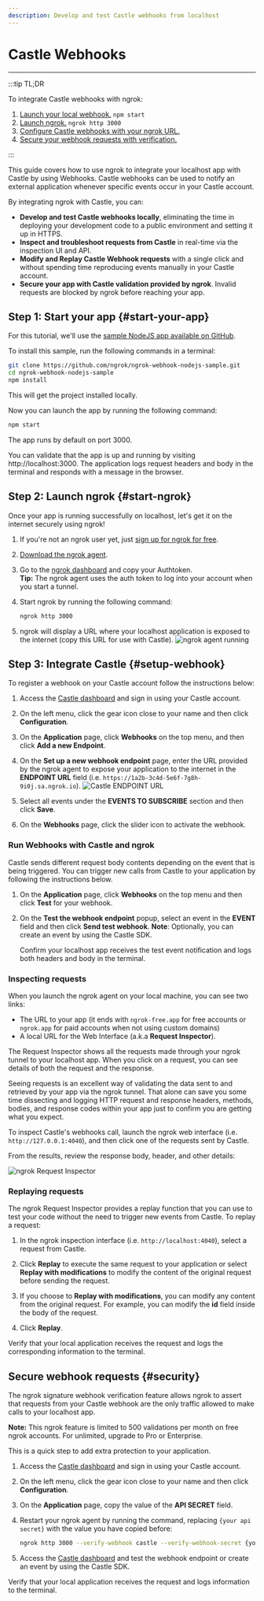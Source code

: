 ```yaml
---
description: Develop and test Castle webhooks from localhost
---
```


# Castle Webhooks
------------

:::tip TL;DR

To integrate Castle webhooks with ngrok:
1. [Launch your local webhook.](#start-your-app) `npm start`
1. [Launch ngrok.](#start-ngrok) `ngrok http 3000`
1. [Configure Castle webhooks with your ngrok URL.](#setup-webhook)
1. [Secure your webhook requests with verification.](#security)

:::


This guide covers how to use ngrok to integrate your localhost app with Castle by using Webhooks.
Castle webhooks can be used to notify an external application whenever specific events occur in your Castle account. 

By integrating ngrok with Castle, you can:

- **Develop and test Castle webhooks locally**, eliminating the time in deploying your development code to a public environment and setting it up in HTTPS.
- **Inspect and troubleshoot requests from Castle** in real-time via the inspection UI and API.
- **Modify and Replay Castle Webhook requests** with a single click and without spending time reproducing events manually in your Castle account.
- **Secure your app with Castle validation provided by ngrok**. Invalid requests are blocked by ngrok before reaching your app.


## **Step 1**: Start your app {#start-your-app}

For this tutorial, we'll use the [sample NodeJS app available on GitHub](https://github.com/ngrok/ngrok-webhook-nodejs-sample). 

To install this sample, run the following commands in a terminal:

```bash
git clone https://github.com/ngrok/ngrok-webhook-nodejs-sample.git
cd ngrok-webhook-nodejs-sample
npm install
```

This will get the project installed locally.

Now you can launch the app by running the following command: 

```bash
npm start
```

The app runs by default on port 3000. 

You can validate that the app is up and running by visiting http://localhost:3000. The application logs request headers and body in the terminal and responds with a message in the browser.


## **Step 2**: Launch ngrok {#start-ngrok}

Once your app is running successfully on localhost, let's get it on the internet securely using ngrok! 

1. If you're not an ngrok user yet, just [sign up for ngrok for free](https://ngrok.com/signup).

1. [Download the ngrok agent](https://ngrok.com/download).

1. Go to the [ngrok dashboard](https://dashboard.ngrok.com) and copy your Authtoken. <br />
    **Tip:** The ngrok agent uses the auth token to log into your account when you start a tunnel.
    
1. Start ngrok by running the following command:
    ```bash
    ngrok http 3000
    ```

1. ngrok will display a URL where your localhost application is exposed to the internet (copy this URL for use with Castle).
    ![ngrok agent running](/img/integrations/launch_ngrok_tunnel.png)


## **Step 3**: Integrate Castle {#setup-webhook}

To register a webhook on your Castle account follow the instructions below:

1. Access the [Castle dashboard](https://dashboard.castle.io/) and sign in using your Castle account.

1. On the left menu, click the gear icon close to your name and then click **Configuration**.

1. On the **Application** page, click **Webhooks** on the top menu, and then click **Add a new Endpoint**.

1. On the **Set up a new webhook endpoint** page, enter the URL provided by the ngrok agent to expose your application to the internet in the **ENDPOINT URL** field (i.e. `https://1a2b-3c4d-5e6f-7g8h-9i0j.sa.ngrok.io`).
    ![Castle ENDPOINT URL](img/ngrok_url_configuration_castle.png)

1. Select all events under the **EVENTS TO SUBSCRIBE** section and then click **Save**.

1. On the **Webhooks** page, click the slider icon to activate the webhook.


### Run Webhooks with Castle and ngrok

Castle sends different request body contents depending on the event that is being triggered.
You can trigger new calls from Castle to your application by following the instructions below.

1. On the **Application** page, click **Webhooks** on the top menu and then click **Test** for your webhook.

1. On the **Test the webhook endpoint** popup, select an event in the **EVENT** field and then click **Send test webhook**.
    **Note**: Optionally, you can create an event by using the Castle SDK.

    Confirm your localhost app receives the test event notification and logs both headers and body in the terminal.


### Inspecting requests

When you launch the ngrok agent on your local machine, you can see two links: 

* The URL to your app (it ends with `ngrok-free.app` for free accounts or `ngrok.app` for paid accounts when not using custom domains)
* A local URL for the Web Interface (a.k.a **Request Inspector**).

The Request Inspector shows all the requests made through your ngrok tunnel to your localhost app. When you click on a request, you can see details of both the request and the response.

Seeing requests is an excellent way of validating the data sent to and retrieved by your app via the ngrok tunnel. That alone can save you some time dissecting and logging HTTP request and response headers, methods, bodies, and response codes within your app just to confirm you are getting what you expect.

To inspect Castle's webhooks call, launch the ngrok web interface (i.e. `http://127.0.0.1:4040`), and then click one of the requests sent by Castle.

From the results, review the response body, header, and other details:

![ngrok Request Inspector](img/ngrok_introspection_castle_webhooks.png)


### Replaying requests

The ngrok Request Inspector provides a replay function that you can use to test your code without the need to trigger new events from Castle. To replay a request:

1. In the ngrok inspection interface (i.e. `http://localhost:4040`), select a request from Castle.

1. Click **Replay** to execute the same request to your application or select **Replay with modifications** to modify the content of the original request before sending the request.

1. If you choose to **Replay with modifications**, you can modify any content from the original request. For example, you can modify the **id** field inside the body of the request.

1. Click **Replay**.

Verify that your local application receives the request and logs the corresponding information to the terminal.


## Secure webhook requests {#security}

The ngrok signature webhook verification feature allows ngrok to assert that requests from your Castle webhook are the only traffic allowed to make calls to your localhost app.

**Note:** This ngrok feature is limited to 500 validations per month on free ngrok accounts. For unlimited, upgrade to Pro or Enterprise.

This is a quick step to add extra protection to your application.

1. Access the [Castle dashboard](https://dashboard.castle.io/) and sign in using your Castle account.

1. On the left menu, click the gear icon close to your name and then click **Configuration**.

1. On the **Application** page, copy the value of the **API SECRET** field.

1. Restart your ngrok agent by running the command, replacing `{your api secret}` with the value you have copied before:
    ```bash
    ngrok http 3000 --verify-webhook castle --verify-webhook-secret {your api secret}
    ```

1. Access the [Castle dashboard](https://dashboard.castle.io/) and test the webhook endpoint or create an event by using the Castle SDK.

Verify that your local application receives the request and logs information to the terminal.
